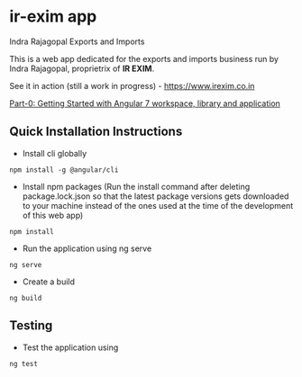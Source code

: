 # ir-exim app

Indra Rajagopal Exports and Imports

This is a web app dedicated for the exports and imports business run by Indra Rajagopal, proprietrix of **IR EXIM**.

See it in action (still a work in progress) - https://www.irexim.co.in

[Part-0: Getting Started with Angular 7 workspace, library and application](https://medium.com/sprblogs/real-world-app-with-angular-7-part-0-getting-started-48035ff2ae55)

## Quick Installation Instructions

* Install cli globally

`npm install -g @angular/cli`

* Install npm packages (Run the install command after deleting package.lock.json so that the latest package versions gets downloaded to your machine instead of the ones used at the time of the development of this web app)

`npm install`

* Run the application using ng serve

`ng serve`

* Create a build

`ng build`

## Testing

* Test the application using

`ng test`